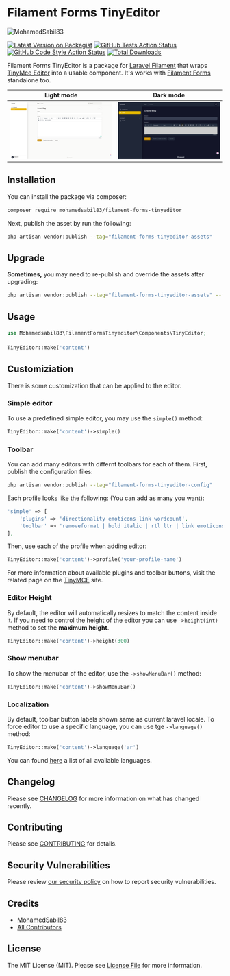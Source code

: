 # Filament Forms TinyEditor

<img src="https://banners.beyondco.de/Filament%20Forms%20TinyEditor.png?theme=light&packageManager=composer+require&packageName=mohamedsabil83%2Ffilament-forms-tinyeditor&pattern=autumn&style=style_1&description=By+MohamedSabil83&md=1&showWatermark=1&fontSize=100px&images=https%3A%2F%2Flaravel.com%2Fimg%2Flogomark.min.svg" alt="MohamedSabil83"/>

[![Latest Version on Packagist](https://img.shields.io/packagist/v/mohamedsabil83/filament-forms-tinyeditor.svg?style=flat-square)](https://packagist.org/packages/mohamedsabil83/filament-forms-tinyeditor)
[![GitHub Tests Action Status](https://img.shields.io/github/workflow/status/mohamedsabil83/filament-forms-tinyeditor/run-tests?label=tests)](https://github.com/mohamedsabil83/filament-forms-tinyeditor/actions?query=workflow%3Arun-tests+branch%3Amain)
[![GitHub Code Style Action Status](https://img.shields.io/github/workflow/status/mohamedsabil83/filament-forms-tinyeditor/Check%20&%20fix%20styling?label=code%20style)](https://github.com/mohamedsabil83/filament-forms-tinyeditor/actions?query=workflow%3A"Check+%26+fix+styling"+branch%3Amain)
[![Total Downloads](https://img.shields.io/packagist/dt/mohamedsabil83/filament-forms-tinyeditor.svg?style=flat-square)](https://packagist.org/packages/mohamedsabil83/filament-forms-tinyeditor)

Filament Forms TinyEditor is a package for [Laravel Filament](https://github.com/laravel-filament/filament) that wraps [TinyMce Editor](https://www.tiny.cloud) into a usable component. It's works with [Filament Forms](https://filamentadmin.com/docs/2.x/forms/installation) standalone too.

Light mode                           | Dark mode
:-----------------------------------:|:-----------------------------------:
![Light example](./art/editor.png)   | ![Dark example](./art/editor-dark.png)

## Installation

You can install the package via composer:

```bash
composer require mohamedsabil83/filament-forms-tinyeditor
```

Next, publish the asset by run the following:

```bash
php artisan vendor:publish --tag="filament-forms-tinyeditor-assets"
```

## Upgrade

**Sometimes,** you may need to re-publish and override the assets after upgrading:

```bash
php artisan vendor:publish --tag="filament-forms-tinyeditor-assets" --force
```

## Usage

```php
use Mohamedsabil83\FilamentFormsTinyeditor\Components\TinyEditor;

TinyEditor::make('content')
```

## Customiziation

There is some customization that can be applied to the editor.

### **Simple editor**

To use a predefined simple editor, you may use the `simple()` method:

```php
TinyEditor::make('content')->simple()
```

### **Toolbar**

You can add many editors with differnt toolbars for each of them. First, publish the configuration files:

```bash
php artisan vendor:publish --tag="filament-forms-tinyeditor-config"
```

Each profile looks like the following: (You can add as many you want):

```php
'simple' => [
    'plugins' => 'directionality emoticons link wordcount',
    'toolbar' => 'removeformat | bold italic | rtl ltr | link emoticons',
],
```

Then, use each of the profile when adding editor:

```php
TinyEditor::make('content')->profile('your-profile-name')
```

For more information about available plugins and toolbar buttons, visit the related page on the [TinyMCE](https://www.tiny.cloud/docs/advanced/available-toolbar-buttons) site.

### **Editor Height**

By default, the editor will automatically resizes to match the content inside it. If you need to control the height of the editor you can use `->height(int)` method to set the **maximum height**.

```php
TinyEditor::make('content')->height(300)
```

### **Show menubar**

To show the menubar of the editor, use the `->showMenuBar()` method:

```php
TinyEditor::make('content')->showMenuBar()
```

### **Localization**

By default, toolbar button labels shown same as current laravel locale. To force editor to use a specific language, you can use tge `->language()` method:

```php
TinyEditor::make('content')->language('ar')
```

You can found [here](https://github.com/mohamedsabil83/filament-forms-tinyeditor/tree/main/resources/dist/tinymce/langs) a list of all available languages.

## Changelog

Please see [CHANGELOG](CHANGELOG.md) for more information on what has changed recently.

## Contributing

Please see [CONTRIBUTING](.github/CONTRIBUTING.md) for details.

## Security Vulnerabilities

Please review [our security policy](../../security/policy) on how to report security vulnerabilities.

## Credits

-   [MohamedSabil83](https://github.com/mohamedsabil83)
-   [All Contributors](../../contributors)

## License

The MIT License (MIT). Please see [License File](LICENSE.md) for more information.
